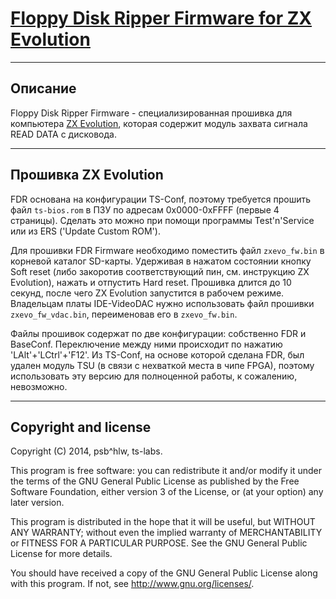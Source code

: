 # [Floppy Disk Ripper Firmware for ZX Evolution](https://github.com/psbhlw/floppy-disk-ripper)
---

## Описание

Floppy Disk Ripper Firmware - специализированная прошивка для компьютера [ZX Evolution](http://www.nedopc.com/zxevo/zxevo.php), которая содержит модуль захвата сигнала READ DATA с дисковода.

---

## Прошивка ZX Evolution

FDR основана на конфигурации TS-Conf, поэтому требуется прошить файл `ts-bios.rom` в ПЗУ по адресам 0x0000-0xFFFF (первые 4 страницы). Сделать это можно при помощи программы Test'n'Service или из ERS ('Update Custom ROM').
   
Для прошивки FDR Firmware необходимо поместить файл `zxevo_fw.bin` в корневой каталог SD-карты. Удерживая в нажатом состоянии кнопку Soft reset (либо закоротив соответствующий пин, см. инструкцию ZX Evolution), нажать и отпустить Hard reset. Прошивка длится до 10 секунд, после чего ZX Evolution запустится в рабочем режиме.
Владельцам платы IDE-VideoDAC нужно использовать файл прошивки `zxevo_fw_vdac.bin`, переименовав его в `zxevo_fw.bin`.

Файлы прошивок содержат по две конфигурации: собственно FDR и BaseConf. Переключение между ними происходит по нажатию 'LAlt'+'LCtrl'+'F12'. Из TS-Conf, на основе которой сделана FDR, был удален модуль TSU (в связи с нехваткой места в чипе FPGA), поэтому использовать эту версию для полноценной работы, к сожалению, невозможно.  

---

## Copyright and license

Copyright (C) 2014, psb^hlw, ts-labs.

This program is free software: you can redistribute it and/or modify
it under the terms of the GNU General Public License as published by
the Free Software Foundation, either version 3 of the License, or
(at your option) any later version.

This program is distributed in the hope that it will be useful,
but WITHOUT ANY WARRANTY; without even the implied warranty of
MERCHANTABILITY or FITNESS FOR A PARTICULAR PURPOSE.  See the
GNU General Public License for more details.

You should have received a copy of the GNU General Public License
along with this program.  If not, see <http://www.gnu.org/licenses/>.
